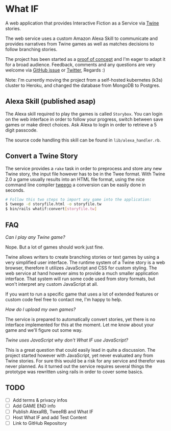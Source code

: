 # What IF

A web application that provides Interactive Fiction as a Service via
[Twine][twine] stories.

The web service uses a custom Amazon Alexa Skill to communicate and provides
narratives from Twine games as well as matches decisions to follow branching
stories.

The project has been started as a [proof of concept][poc] and I'm eager to
adapt it for a broad audience. Feedback, comments and any questions are very
welcome via [GitHub issue](https://github.com/unused/what-if/issues) or
[Twitter](https://twitter.com/lipdaguit), Regards :)

Note: I'm currently moving the project from a self-hosted kubernetes (k3s)
cluster to Heroku, and changed the database from MongoDB to Postgres.

## Alexa Skill (published asap)

The Alexa skill required to play the games is called `Storybox`. You can login
on the web interface in order to follow your progress, switch between save
games or make direct choices. Ask Alexa to login in order to retrieve a 5 digit
passcode.

The source code handling this skill can be found in `lib/alexa_handler.rb`.

## Convert a Twine Story

The service provides a `rake` task in order to preprocess and store any new
Twine story, the input file however has to be in the Twee format. With Twine
2.0 a game usually results into an HTML file format, using the nice command
line compiler [tweego] a conversion can be easily done in seconds.

```sh
# Follow this two steps to import any game into the application:
$ tweego -d storyfile.html -o storyfile.tw
$ bin/rails whatif:convert[storyfile.tw]
```

## FAQ

*Can I play any Twine game?*

Nope. But a lot of games should work just fine.

Twine allows writers to create branching stories or text games by using a very
simplified user interface. The runtime system of a Twine story is a web
browser, therefore it utilizes JavaScript and CSS for custom styling. The web
service at hand however aims to provide a much smaller application interface.
That system will run some code used from story formats, but won't interpret any
custom JavaScript at all.

If you want to run a specific game that uses a lot of extended features or
custom code feel free to contact me, I'm happy to help.

*How do I upload my own games?*

The service is prepared to automatically convert stories, yet there is no
interface implemented for this at the moment. Let me know about your game and
we'll figure out some way.

*Twine uses JavaScript why don't What IF use JavaScript?*

This is a great question that could easily lead in quite a discussion. The
project started however with JavaScript, yet never evaluated any from Twine
stories. For sure this would be a risk for any service and therefor was never
planned. As it turned out the service requires several things the prototype was
rewritten using rails in order to cover some basics.

## TODO

- [ ] Add terms & privacy infos
- [ ] Add GAME END info
- [ ] Publish AlexaRB, TweeRB and What IF
- [ ] Host What IF and add Test Content
- [ ] Link to GitHub Repository

[twine]: https://twinery.org/ "Twine, open-source software for telling interactive, nonlinear stories"
[poc]: https://en.wikipedia.org/wiki/Proof_of_concept "Proof of Concept"
[tweego]: http://www.motoslave.net/tweego/ "Twine/Twee compiler by Thomas Michael Edwards"
